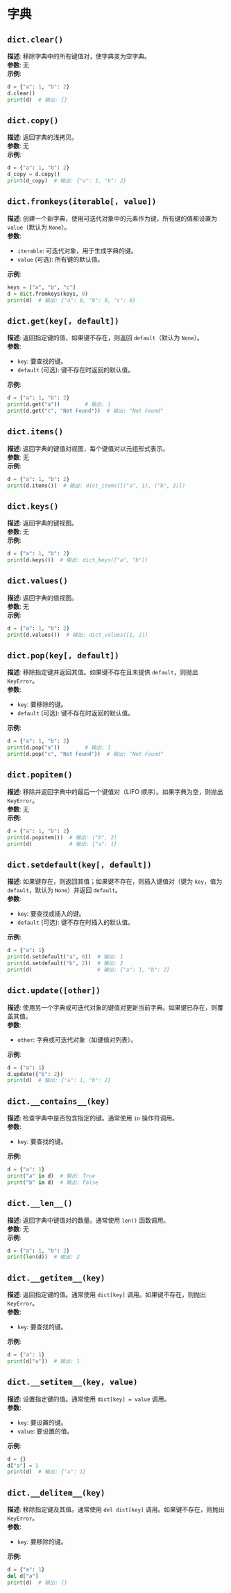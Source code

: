 # 字典


## `dict.clear()`
**描述**: 移除字典中的所有键值对，使字典变为空字典。  
**参数**: 无  
**示例**:
```Python
d = {"a": 1, "b": 2}
d.clear()
print(d)  # 输出: {}
```


## `dict.copy()`
**描述**: 返回字典的浅拷贝。  
**参数**: 无  
**示例**:
```Python
d = {"a": 1, "b": 2}
d_copy = d.copy()
print(d_copy)  # 输出: {"a": 1, "b": 2}
```


## `dict.fromkeys(iterable[, value])`
**描述**: 创建一个新字典，使用可迭代对象中的元素作为键，所有键的值都设置为 `value`（默认为 `None`）。  
**参数**:
- `iterable`: 可迭代对象，用于生成字典的键。
- `value` (可选): 所有键的默认值。  

**示例**:
```Python
keys = ["a", "b", "c"]
d = dict.fromkeys(keys, 0)
print(d)  # 输出: {"a": 0, "b": 0, "c": 0}
```


## `dict.get(key[, default])`
**描述**: 返回指定键的值，如果键不存在，则返回 `default`（默认为 `None`）。  
**参数**:
- `key`: 要查找的键。
- `default` (可选): 键不存在时返回的默认值。  

**示例**:
```Python
d = {"a": 1, "b": 2}
print(d.get("a"))        # 输出: 1
print(d.get("c", "Not Found"))  # 输出: "Not Found"
```


## `dict.items()`
**描述**: 返回字典的键值对视图，每个键值对以元组形式表示。  
**参数**: 无  
**示例**:
```Python
d = {"a": 1, "b": 2}
print(d.items())  # 输出: dict_items([("a", 1), ("b", 2)])
```


## `dict.keys()`
**描述**: 返回字典的键视图。  
**参数**: 无  
**示例**:
```Python
d = {"a": 1, "b": 2}
print(d.keys())  # 输出: dict_keys(["a", "b"])
```


## `dict.values()`
**描述**: 返回字典的值视图。  
**参数**: 无  
**示例**:
```Python
d = {"a": 1, "b": 2}
print(d.values())  # 输出: dict_values([1, 2])
```


## `dict.pop(key[, default])`
**描述**: 移除指定键并返回其值。如果键不存在且未提供 `default`，则抛出 `KeyError`。  
**参数**:
- `key`: 要移除的键。
- `default` (可选): 键不存在时返回的默认值。
  
**示例**:
```Python
d = {"a": 1, "b": 2}
print(d.pop("a"))        # 输出: 1
print(d.pop("c", "Not Found"))  # 输出: "Not Found"
```


## `dict.popitem()`
**描述**: 移除并返回字典中的最后一个键值对（LIFO 顺序）。如果字典为空，则抛出 `KeyError`。  
**参数**: 无  
**示例**:
```Python
d = {"a": 1, "b": 2}
print(d.popitem())  # 输出: ("b", 2)
print(d)            # 输出: {"a": 1}
```


## `dict.setdefault(key[, default])`
**描述**: 如果键存在，则返回其值；如果键不存在，则插入键值对（键为 `key`，值为 `default`，默认为 `None`）并返回 `default`。  
**参数**:
- `key`: 要查找或插入的键。
- `default` (可选): 键不存在时插入的默认值。  

**示例**:
```Python
d = {"a": 1}
print(d.setdefault("a", 0))  # 输出: 1
print(d.setdefault("b", 2))  # 输出: 2
print(d)                     # 输出: {"a": 1, "b": 2}
```


## `dict.update([other])`
**描述**: 使用另一个字典或可迭代对象的键值对更新当前字典。如果键已存在，则覆盖其值。  
**参数**:
- `other`: 字典或可迭代对象（如键值对列表）。
  
**示例**:
```Python
d = {"a": 1}
d.update({"b": 2})
print(d)  # 输出: {"a": 1, "b": 2}
```


## `dict.__contains__(key)`
**描述**: 检查字典中是否包含指定的键。通常使用 `in` 操作符调用。  
**参数**:
- `key`: 要查找的键。  

**示例**:
```Python
d = {"a": 1}
print("a" in d)  # 输出: True
print("b" in d)  # 输出: False
```


## `dict.__len__()`
**描述**: 返回字典中键值对的数量。通常使用 `len()` 函数调用。  
**参数**: 无  
**示例**:
```Python
d = {"a": 1, "b": 2}
print(len(d))  # 输出: 2
```


## `dict.__getitem__(key)`
**描述**: 返回指定键的值。通常使用 `dict[key]` 调用。如果键不存在，则抛出 `KeyError`。  
**参数**:
- `key`: 要查找的键。  

**示例**:
```Python
d = {"a": 1}
print(d["a"])  # 输出: 1
```


## `dict.__setitem__(key, value)`
**描述**: 设置指定键的值。通常使用 `dict[key] = value` 调用。  
**参数**:
- `key`: 要设置的键。
- `value`: 要设置的值。  

**示例**:
```Python
d = {}
d["a"] = 1
print(d)  # 输出: {"a": 1}
```



## `dict.__delitem__(key)`
**描述**: 移除指定键及其值。通常使用 `del dict[key]` 调用。如果键不存在，则抛出 `KeyError`。  
**参数**:
- `key`: 要移除的键。  

**示例**:
```Python
d = {"a": 1}
del d["a"]
print(d)  # 输出: {}
```
